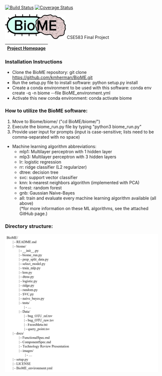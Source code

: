 [![Build Status](https://travis-ci.com/kmherman/BioME.svg?token=ohrxcRT21DKp2pFP6NqQ&branch=main)](https://travis-ci.com/kmherman/BioME) [![Coverage Status](https://coveralls.io/repos/github/kmherman/BioME/badge.svg?branch=main)](https://coveralls.io/github/kmherman/BioME?branch=main)

<img src="https://github.com/kmherman/BioME/blob/main/doc/Biomelogo.png" width="200" />
CSE583 Final Project


|[Project Homepage](https://kmherman.github.io/BioME/)|
|---| 


### Installation Instructions  
* Clone the BioME repository: git clone https://github.com/kmherman/BioME.git
* Run the setup.py file to install software: python setup.py install
* Create a conda environment to be used with this software: conda env create -q -n biome --file BioME_environment.yml
* Activate this new conda environment: conda activate biome
  

### How to utilize the BioME software:
1. Move to Biome/biome/ ("cd BioME/biome/")
2. Execute the biome_run.py file by typing "python3 biome_run.py"
3. Provide user input for prompts (input is case-sensitive; lists need to be comma-separated with no space)  
  * Machine learning algorithm abbreviations:
    * mlp1: Multilayer perceptron with 1 hidden layer
    * mlp3: Multilayer perceptron with 3 hidden layers
    * lr: logistic regression
    * rr: ridge classifier (L2 regularizer)
    * dtree: decision tree
    * svc: support vector classifier
    * knn: k-nearest neighbors algorithm (implemented with PCA)
    * forest: random forest
    * gnb: Gaussian Naive-Bayes
    * all: train and evaluate every machine learning algorithm available (all above)  
    (*for more information on these ML algorithms, see the attached GitHub page.)  

### Directory structure:
<img src="https://github.com/kmherman/BioME/blob/main/doc/images/repo_structure.PNG" width="700" />
